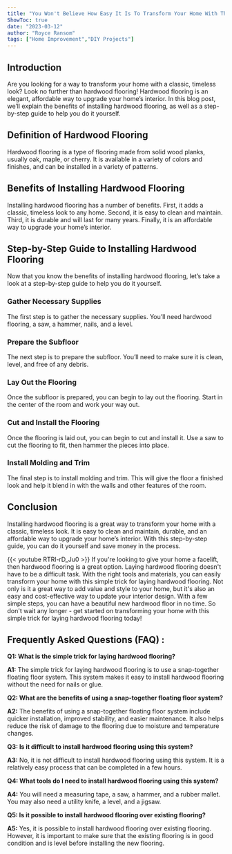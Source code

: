 ```yaml
---
title: "You Won't Believe How Easy It Is To Transform Your Home With This Simple Trick for Laying Hardwood Flooring!"
ShowToc: true 
date: "2023-03-12"
author: "Royce Ransom" 
tags: ["Home Improvement","DIY Projects"]
---
```

## Introduction
Are you looking for a way to transform your home with a classic, timeless look? Look no further than hardwood flooring! Hardwood flooring is an elegant, affordable way to upgrade your home’s interior. In this blog post, we’ll explain the benefits of installing hardwood flooring, as well as a step-by-step guide to help you do it yourself. 

## Definition of Hardwood Flooring
Hardwood flooring is a type of flooring made from solid wood planks, usually oak, maple, or cherry. It is available in a variety of colors and finishes, and can be installed in a variety of patterns. 

## Benefits of Installing Hardwood Flooring
Installing hardwood flooring has a number of benefits. First, it adds a classic, timeless look to any home. Second, it is easy to clean and maintain. Third, it is durable and will last for many years. Finally, it is an affordable way to upgrade your home’s interior. 

## Step-by-Step Guide to Installing Hardwood Flooring
Now that you know the benefits of installing hardwood flooring, let’s take a look at a step-by-step guide to help you do it yourself. 

### Gather Necessary Supplies
The first step is to gather the necessary supplies. You’ll need hardwood flooring, a saw, a hammer, nails, and a level. 

### Prepare the Subfloor
The next step is to prepare the subfloor. You’ll need to make sure it is clean, level, and free of any debris. 

### Lay Out the Flooring
Once the subfloor is prepared, you can begin to lay out the flooring. Start in the center of the room and work your way out. 

### Cut and Install the Flooring
Once the flooring is laid out, you can begin to cut and install it. Use a saw to cut the flooring to fit, then hammer the pieces into place. 

### Install Molding and Trim
The final step is to install molding and trim. This will give the floor a finished look and help it blend in with the walls and other features of the room. 

## Conclusion
Installing hardwood flooring is a great way to transform your home with a classic, timeless look. It is easy to clean and maintain, durable, and an affordable way to upgrade your home’s interior. With this step-by-step guide, you can do it yourself and save money in the process.

{{< youtube RTRl-rD_Ju0 >}} 
If you're looking to give your home a facelift, then hardwood flooring is a great option. Laying hardwood flooring doesn't have to be a difficult task. With the right tools and materials, you can easily transform your home with this simple trick for laying hardwood flooring. Not only is it a great way to add value and style to your home, but it's also an easy and cost-effective way to update your interior design. With a few simple steps, you can have a beautiful new hardwood floor in no time. So don't wait any longer - get started on transforming your home with this simple trick for laying hardwood flooring today!

## Frequently Asked Questions (FAQ) :
**Q1: What is the simple trick for laying hardwood flooring?**

**A1:** The simple trick for laying hardwood flooring is to use a snap-together floating floor system. This system makes it easy to install hardwood flooring without the need for nails or glue.

**Q2: What are the benefits of using a snap-together floating floor system?**

**A2:** The benefits of using a snap-together floating floor system include quicker installation, improved stability, and easier maintenance. It also helps reduce the risk of damage to the flooring due to moisture and temperature changes.

**Q3: Is it difficult to install hardwood flooring using this system?**

**A3:** No, it is not difficult to install hardwood flooring using this system. It is a relatively easy process that can be completed in a few hours.

**Q4: What tools do I need to install hardwood flooring using this system?**

**A4:** You will need a measuring tape, a saw, a hammer, and a rubber mallet. You may also need a utility knife, a level, and a jigsaw.

**Q5: Is it possible to install hardwood flooring over existing flooring?**

**A5:** Yes, it is possible to install hardwood flooring over existing flooring. However, it is important to make sure that the existing flooring is in good condition and is level before installing the new flooring.





